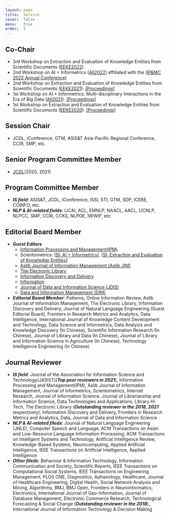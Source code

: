 ```yaml
---
layout: page
title:  Service
cover:  false
menu:   true
order:  5
---
```

##  Co-Chair
* 3rd Workshop on Extraction and Evaluation of Knowledge Entities from Scientific Documents ([EEKE2022](https://eeke-workshop.github.io/2022/)).
* 2nd Workshop on AI + Informetrics ([AII2022](https://ai-informetrics.github.io/2022/)) affiliated with the ([IP&MC 2022 Annual Conference](https://www.elsevier.com/events/conferences/information-processing-and-management-conference)) 
* 2nd Workshop on Extraction and Evaluation of Knowledge Entities from Scientific Documents ([EEKE2021](https://eeke-workshop.github.io/2021/)).  [[Proceedings]](http://ceur-ws.org/Vol-3004/)
* 1st Workshop on AI + Informetrics: Multi-disciplinary Interactions in the Era of Big Data ([AII2021](https://ai-informetrics.github.io/)).  [[Proceedings]](http://ceur-ws.org/Vol-2871/) 
* 1st Workshop on Extraction and Evaluation of Knowledge Entities from Scientific Documents ([EEKE2020](https://eeke2020.github.io/)).  [[Proceedings]](http://ceur-ws.org/Vol-2658/)


## Session Chair 
* JCDL, iConference, GTM, ASIS&T Asia-Pacific Regional Conference, CCIR, SMP, etc.

## Senior Program Committee Member  
* [JCDL](http://www.jcdl.org/)(2020, 2021)

## Program Committee Member 

* ***IS field***: ASIS&T, JCDL, iConference, ISSI, STI, GTM, SDP, ICEBE, COINFO, etc.
* ***NLP & AI-related fields***: IJCAI, ACL, EMNLP, NAACL, AACL, IJCNLP, NLPCC, SMP, CCIR, CCKS, NLPOE, IWWIP, etc.

## Editorial Board Member 
* ***Guest Editors***
  * [Information Processing and Management(IPM)](https://www.elsevier.com/events/conferences/information-processing-and-management-conference/author-submission/ai-informetrics-robust-models-for-large-scale-analytics)
  * Scientometrics: [[SI: AI + Informetrics](https://link.springer.com/collections/ebfiegeiie)], [[SI: Extraction and Evaluation of Knowledge Entities]()]
  * [Aslib Journal of Information Management (Aslib JIM)](https://www.emeraldgrouppublishing.com/calls-for-papers/extracting-and-evaluating-knowledge-entities)
  * [The Electronic Library](https://www.emerald.com/insight/publication/issn/0264-0473/vol/35/iss/4)
  * [Information Discovery and Delivery](https://www.emerald.com/insight/publication/issn/2398-6247/vol/48/iss/3)
  * [Information](https://www.mdpi.com/journal/information/special_issues/WYS02U2GTD)
  * [Journal of Data and Information Science (JDIS)](https://www.sciendo.com/issue/JDIS/6/3)
  * [Data and Information Management (DIM)](https://www.sciencedirect.com/journal/data-and-information-management/vol/5/issue/3)
* ***Editorial Board Member***: Patterns, Online Information Review, Aslib Journal of Information Management, The Electronic Library, Information Discovery and Delivery, Journal of Natural Language Engineering (Guest Editorial Board), Frontiers in Research Metrics and Analytics, Data Intelligence, International Journal of Knowledge Content Development and Technology, Data Science and Informetrics, Data Analysis and Knowledge Discovery (In Chinese), Scientific Information Research (In Chinese), Journal of Library and Data (In Chinese), Journal of Library and Information Science in Agriculture (In Chinese), Technology Intelligence Engineering (In Chinese)



## Journal Reviewer 
* ***IS field***: Journal of the Association for Information Science and Technology(JASIST)(***Top peer reviewers in 2021***), Information Processing and Management(IPM), Aslib Journal of Information Management, Journal of Informetrics, Scientometrics, Internet Research, Journal of Information Science, Journal of Librarianship and Information Science, Data Technologies and Applications, Library Hi Tech, The Electronic Library (***Outstanding reviewer in the 2018, 2021*** respectively), Information Discovery and Delivery, Frontiers in Research Metrics and Analytics, Data, Journal of Data and Information Science
* ***NLP & AI-related fileds***: Journal of Natural Language Engineering (JNLE), Computer Speech and Language, ACM Transactions on Asian and Low-Resource Language Information Processing, ACM Transactions on Intelligent Systems and Technology, Artificial Intelligence Review, Knowledge-Based Systems, Neurocomputing, Applied Artificial Intelligence, IEEE Transactions on Artificial Intelligence, Applied Intelligence
* ***Other fileds***: Behaviour & Information Technology, Information Communication and Society, Scientific Reports, IEEE Transactions on Computational Social Systems, IEEE Transactions on Engineering Management, PLOS ONE, Diagnostics, Aphasiology, Healthcare, Journal of Healthcare Engineering, Digital Health, Social Network Analysis and Mining, Algorithms, BMJ, BMJ Open, Frontiers in Neuroinformatics, Electronics, International Journal of Geo-Information, Journal of Database Management, Electronic Commerce Research, Technological Forecasting & Social Change (***Outstanding reviewer in the 2018***), International Journal of Information Technology & Decision Making

